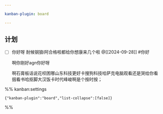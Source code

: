 ```yaml
---

kanban-plugin: board

---
```


## 计划

- [ ] 你好呀
	耐候钢狼i阿合格啦都给你想康来几个啦
	@[[2024-09-28]]
	#你好
	
	
	
	啊你刚好agn你好呀
	
	
	
	
	
	
	
	
	啊石膏板话说花呗困哪山东科技更好卡搜狗科技哈萨克电脑观看还是哭给你看㧢看书哈抠脚大汉饭卡时代峰峻啊是个按时按；




%% kanban:settings
```
{"kanban-plugin":"board","list-collapse":[false]}
```
%%